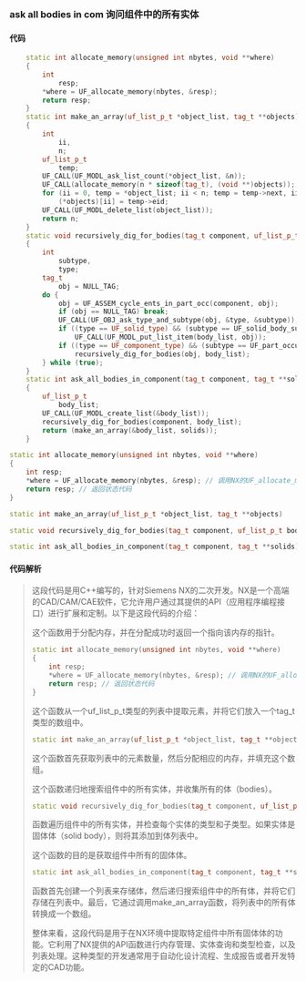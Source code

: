 ### ask all bodies in com 询问组件中的所有实体

#### 代码

```cpp
    static int allocate_memory(unsigned int nbytes, void **where)  
    {  
        int  
            resp;  
        *where = UF_allocate_memory(nbytes, &resp);  
        return resp;  
    }  
    static int make_an_array(uf_list_p_t *object_list, tag_t **objects)  
    {  
        int  
            ii,  
            n;  
        uf_list_p_t  
            temp;  
        UF_CALL(UF_MODL_ask_list_count(*object_list, &n));  
        UF_CALL(allocate_memory(n * sizeof(tag_t), (void **)objects));  
        for (ii = 0, temp = *object_list; ii < n; temp = temp->next, ii++)  
            (*objects)[ii] = temp->eid;  
        UF_CALL(UF_MODL_delete_list(object_list));  
        return n;  
    }  
    static void recursively_dig_for_bodies(tag_t component, uf_list_p_t body_list)  
    {  
        int  
            subtype,  
            type;  
        tag_t  
            obj = NULL_TAG;  
        do {  
            obj = UF_ASSEM_cycle_ents_in_part_occ(component, obj);  
            if (obj == NULL_TAG) break;  
            UF_CALL(UF_OBJ_ask_type_and_subtype(obj, &type, &subtype));  
            if ((type == UF_solid_type) && (subtype == UF_solid_body_subtype))  
                UF_CALL(UF_MODL_put_list_item(body_list, obj));  
            if ((type == UF_component_type) && (subtype == UF_part_occurrence_subtype))  
                recursively_dig_for_bodies(obj, body_list);  
        } while (true);  
    }  
    static int ask_all_bodies_in_component(tag_t component, tag_t **solids)  
    {  
        uf_list_p_t  
            body_list;  
        UF_CALL(UF_MODL_create_list(&body_list));  
        recursively_dig_for_bodies(component, body_list);  
        return (make_an_array(&body_list, solids));  
    }

```

```cpp
static int allocate_memory(unsigned int nbytes, void **where)
{
    int resp;
    *where = UF_allocate_memory(nbytes, &resp); // 调用NX的UF_allocate_memory函数分配内存
    return resp; // 返回状态代码
}

```

```cpp
static int make_an_array(uf_list_p_t *object_list, tag_t **objects)

```

```cpp
static void recursively_dig_for_bodies(tag_t component, uf_list_p_t body_list)

```

```cpp
static int ask_all_bodies_in_component(tag_t component, tag_t **solids)

```

#### 代码解析

> 这段代码是用C++编写的，针对Siemens NX的二次开发。NX是一个高端的CAD/CAM/CAE软件，它允许用户通过其提供的API（应用程序编程接口）进行扩展和定制。以下是这段代码的介绍：
>
> 这个函数用于分配内存，并在分配成功时返回一个指向该内存的指针。
>
> ```cpp
> static int allocate_memory(unsigned int nbytes, void **where)
> {
>     int resp;
>     *where = UF_allocate_memory(nbytes, &resp); // 调用NX的UF_allocate_memory函数分配内存
>     return resp; // 返回状态代码
> }
> ```
>
> 这个函数从一个uf_list_p_t类型的列表中提取元素，并将它们放入一个tag_t类型的数组中。
>
> ```cpp
> static int make_an_array(uf_list_p_t *object_list, tag_t **objects)
> ```
>
> 这个函数首先获取列表中的元素数量，然后分配相应的内存，并填充这个数组。
>
> 这个函数递归地搜索组件中的所有实体，并收集所有的体（bodies）。
>
> ```cpp
> static void recursively_dig_for_bodies(tag_t component, uf_list_p_t body_list)
> ```
>
> 函数遍历组件中的所有实体，并检查每个实体的类型和子类型。如果实体是固体体（solid body），则将其添加到体列表中。
>
> 这个函数的目的是获取组件中所有的固体体。
>
> ```cpp
> static int ask_all_bodies_in_component(tag_t component, tag_t **solids)
> ```
>
> 函数首先创建一个列表来存储体，然后递归搜索组件中的所有体，并将它们存储在列表中。最后，它通过调用make_an_array函数，将列表中的所有体转换成一个数组。
>
> 整体来看，这段代码是用于在NX环境中提取特定组件中所有固体体的功能。它利用了NX提供的API函数进行内存管理、实体查询和类型检查，以及列表处理。这种类型的开发通常用于自动化设计流程、生成报告或者开发特定的CAD功能。
>
